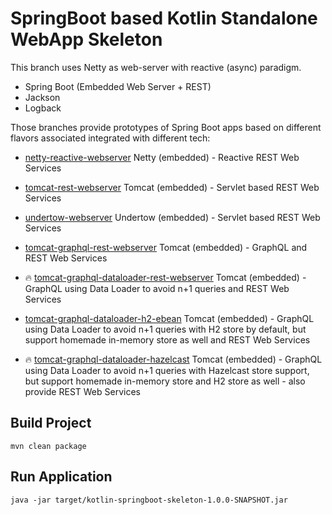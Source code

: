 # SpringBoot based Kotlin Standalone WebApp Skeleton

This branch uses Netty as web-server with reactive (async) paradigm.

- Spring Boot (Embedded Web Server + REST)
- Jackson
- Logback

Those branches provide prototypes of Spring Boot apps based on different flavors associated integrated with different tech:
- [netty-reactive-webserver](https://github.com/oeil/kotlin-springboot-skeleton/tree/netty-reactive-webserver) Netty (embedded) - Reactive REST Web Services
- [tomcat-rest-webserver](https://github.com/oeil/kotlin-springboot-skeleton/tree/tomcat-rest-webserver) Tomcat (embedded) - Servlet based REST Web Services
- [undertow-webserver](https://github.com/oeil/kotlin-springboot-skeleton/tree/undertow-webserver) Undertow (embedded) - Servlet based REST Web Services

- [tomcat-graphql-rest-webserver](https://github.com/oeil/kotlin-springboot-skeleton/tree/tomcat-graphql-rest-webserver) Tomcat (embedded) - GraphQL and REST Web Services
- :fire: [tomcat-graphql-dataloader-rest-webserver](https://github.com/oeil/kotlin-springboot-skeleton/tree/tomcat-graphql-dataloader-rest-webserver) Tomcat (embedded) - GraphQL using Data Loader to avoid n+1 queries and REST Web Services
- [tomcat-graphql-dataloader-h2-ebean](https://github.com/oeil/kotlin-springboot-skeleton/tree/tomcat-graphql-dataloader-h2-ebean) Tomcat (embedded) - GraphQL using Data Loader to avoid n+1 queries with H2 store by default, but support homemade in-memory store as well and REST Web Services
- :fire: [tomcat-graphql-dataloader-hazelcast](https://github.com/oeil/kotlin-springboot-skeleton/tree/tomcat-graphql-dataloader-hazelcast) Tomcat (embedded) - GraphQL using Data Loader to avoid n+1 queries with Hazelcast store support, but support homemade in-memory store and H2 store as well - also provide REST Web Services


## Build Project
```
mvn clean package
```

## Run Application
```
java -jar target/kotlin-springboot-skeleton-1.0.0-SNAPSHOT.jar
```
